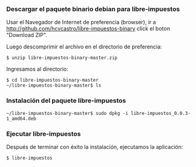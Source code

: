 
### Descargar el paquete binario debian para libre-impuestos

Usar el Navegador de Internet de preferencia (browser), ir a <http://github.com/hcvcastro/libre-impuestos-binary> click el boton "Download ZIP".

Luego descomprimir el archivo en el directorio de preferencia:

```
$ unzip libre-impuestos-binary-master.zip
```

Ingresamos al directorio:

```
$ cd libre-impuestos-binary-master
~/libre-impuestos-binary-master$ ls
```

### Instalación del paquete libre-impuestos


```
~/libre-impuestos-binary-master$ sudo dpkg -i libre-impuestos_0.0.3-1_amd64.deb
```

### Ejecutar libre-impuestos


Después de terminar con éxito la instalación, ejecutamos la aplicación:

```
$ libre-impuestos
```
